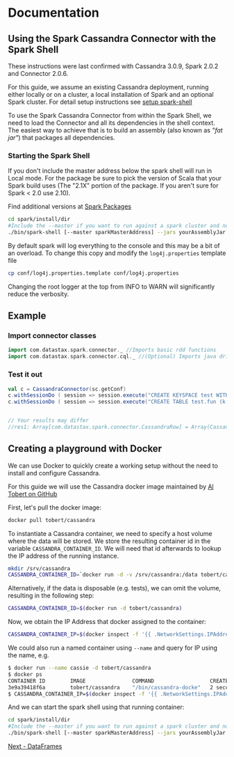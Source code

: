 # Documentation

## Using the Spark Cassandra Connector with the Spark Shell 

These instructions were last confirmed with Cassandra 3.0.9, Spark 2.0.2 and Connector 2.0.6.

For this guide, we assume an existing Cassandra deployment, running either locally or on a cluster, a local installation of Spark and an optional Spark cluster. For detail setup instructions see [setup spark-shell](13_1_setup_spark_shell.md)   

To use the Spark Cassandra Connector from within the Spark Shell, we need to load the Connector and all its dependencies in the shell context. The easiest way to achieve that is to build an assembly (also known as _"fat jar"_) that packages all dependencies.

### Starting the Spark Shell 
If you don't include the master address below the spark shell will run in Local mode. For the package be sure to pick the version
of Scala that your Spark build uses (The "2.1X" portion of the package. If you aren't sure for Spark < 2.0 use 2.10).


Find additional versions at [Spark Packages](https://spark-packages.org/package/datastax/spark-cassandra-connector)
  
```bash
cd spark/install/dir
#Include the --master if you want to run against a spark cluster and not local mode
./bin/spark-shell [--master sparkMasterAddress] --jars yourAssemblyJar --packages com.datastax.spark:spark-cassandra-connector_2.11:2.5.2 --conf spark.cassandra.connection.host=yourCassandraClusterIp
```

By default spark will log everything to the console and this may be a bit of an overload. To change this copy and modify the `log4j.properties` template file
```bash
cp conf/log4j.properties.template conf/log4j.properties
```

Changing the root logger at the top from INFO to WARN will significantly reduce the verbosity.

## Example

### Import connector classes
```scala    
import com.datastax.spark.connector._ //Imports basic rdd functions
import com.datastax.spark.connector.cql._ //(Optional) Imports java driver helper functions
```
    
### Test it out
``` scala
val c = CassandraConnector(sc.getConf)
c.withSessionDo ( session => session.execute("CREATE KEYSPACE test WITH replication={'class':'SimpleStrategy', 'replication_factor':1}"))
c.withSessionDo ( session => session.execute("CREATE TABLE test.fun (k int PRIMARY KEY, v int)"))


// Your results may differ 
//res1: Array[com.datastax.spark.connector.CassandraRow] = Array(CassandraRow{k: 60, v: 60}, CassandraRow{k: 67, v: 67}, CassandraRow{k: 10, v: 10})
```

## Creating a playground with Docker

We can use Docker to quickly create a working setup without the need to install and configure Cassandra.

For this guide we will use the Cassandra docker image maintained by [Al Tobert on GitHub](https://github.com/tobert/cassandra-docker/blob/master/README.md)

First, let's pull the docker image:
```bash
docker pull tobert/cassandra
```

To instantiate a Cassandra container, we need to specify a host volume where the data will be stored. We store the resulting container id in the variable `CASSANDRA_CONTAINER_ID`. We will need that id afterwards to lookup the IP address of the running instance.
```bash
mkdir /srv/cassandra
CASSANDRA_CONTAINER_ID=`docker run -d -v /srv/cassandra:/data tobert/cassandra`
```

Alternatively, if the data is disposable (e.g. tests), we can omit the volume, resulting in the following step:
```bash
CASSANDRA_CONTAINER_ID=$(docker run -d tobert/cassandra)
```

Now, we obtain the IP Address that docker assigned to the container:
```bash
CASSANDRA_CONTAINER_IP=$(docker inspect -f '{{ .NetworkSettings.IPAddress }}' $CASSANDRA_CONTAINER_ID)
```

We could also run a named container using `--name` and query for IP using the name, e.g.

```bash
$ docker run --name cassie -d tobert/cassandra
$ docker ps
CONTAINER ID        IMAGE               COMMAND                  CREATED             STATUS              PORTS                                               NAMES
3e9a39418f6a        tobert/cassandra    "/bin/cassandra-docke"   2 seconds ago       Up 2 seconds        7000/tcp, 7199/tcp, 9042/tcp, 9160/tcp, 61621/tcp   cassie
$ CASSANDRA_CONTAINER_IP=$(docker inspect -f '{{ .NetworkSettings.IPAddress }}' cassie)
```

And we can start the spark shell using that running container:

```bash
cd spark/install/dir
#Include the --master if you want to run against a spark cluster and not local mode
./bin/spark-shell [--master sparkMasterAddress] --jars yourAssemblyJar --conf spark.cassandra.connection.host=$CASSANDRA_CONTAINER_IP
```

[Next - DataFrames](14_data_frames.md) 
